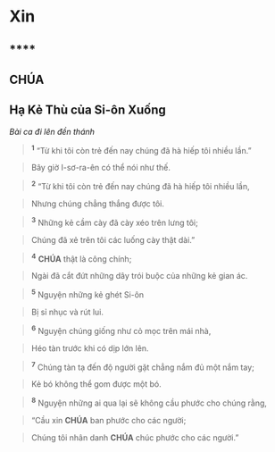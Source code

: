 # Xin

## ****

## CHÚA

## Hạ Kẻ Thù của Si-ôn Xuống
*Bài ca đi lên đền thánh*

> <sup><b>1</b></sup> “Từ khi tôi còn trẻ đến nay chúng đã hà hiếp tôi nhiều lần.”
>


> Bây giờ I-sơ-ra-ên có thể nói như thế.
>


> <sup><b>2</b></sup> “Từ khi tôi còn trẻ đến nay chúng đã hà hiếp tôi nhiều lần,
>


> Nhưng chúng chẳng thắng được tôi.
>


> <sup><b>3</b></sup> Những kẻ cầm cày đã cày xéo trên lưng tôi;
>


> Chúng đã xẻ trên tôi các luống cày thật dài.”
>


> <sup><b>4</b></sup> **CHÚA** thật là công chính;
>


> Ngài đã cắt đứt những dây trói buộc của những kẻ gian ác.
>


> <sup><b>5</b></sup> Nguyện những kẻ ghét Si-ôn
>


> Bị sỉ nhục và rút lui.
>


> <sup><b>6</b></sup> Nguyện chúng giống như cỏ mọc trên mái nhà,
>


> Héo tàn trước khi có dịp lớn lên.
>


> <sup><b>7</b></sup> Chúng tàn tạ đến độ người gặt chẳng nắm đủ một nắm tay;
>


> Kẻ bó không thể gom được một bó.
>


> <sup><b>8</b></sup> Nguyện những ai qua lại sẽ không cầu phước cho chúng rằng,
>


> “Cầu xin **CHÚA** ban phước cho các người;
>


> Chúng tôi nhân danh **CHÚA** chúc phước cho các người.”
>
